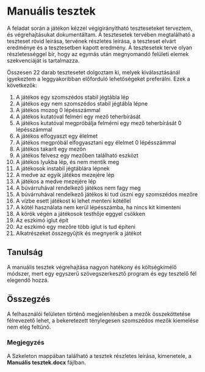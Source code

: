 # Manuális tesztek

A feladat során a játékon kézzel végigirányítható teszteseteket terveztem, és végrehajtásukat dokumentáltam. A tesztesetek tervében megtalálható a teszteset rövid leírása, tervének részletes leírása, a teszteset elvárt eredménye és a tesztesetben kapott eredmény. A tesztesetek terve olyan részletességgel bír, hogy az egymás után megnyomandó felületi elemek szekvenciáját is tartalmazza.

Összesen 22 darab tesztesetet dolgoztam ki, melyek kiválasztásánál igyekeztem a leggyakoribban előforduló lehetőségeket preferálni. Ezek a következők:
1.	A játékos egy szomszédos stabil jégtábla lép
2.	A játékos egy nem szomszédos stabil jégtábla lépne
3.	A játékos mozog 0 lépésszámmal
4.	A játékos kutatóval felméri egy mező teherbírását
5.	A játékos kutatóval megpróbálja felmérni egy mező teherbírását 0 lépésszámmal
6.	A játékos elfogyaszt egy élelmet
7.	A játékos megpróbál elfogyasztani egy élelmet 0 lépésszámmal
8.	A játékos takarít egy mezőn
9.	A játékos felvesz egy mezőben található eszközt
10.	A játékos lyukba lép, és nem mentik meg
11.	A játékosok instabil jégtáblára lépnek
12.	A medve az egyik játékos mezejére lép
13.	A játékos a medve mezejére lép
14.	A búvárruhával rendelkező játékos nem fagy meg
15.	A búvárruhával rendelkező játékos ki tud úszni egy szomszédos mezőre
16.	A vízbe esett játékost ki lehet menteni kötéllel
17.	A kötél használata nem kerül lépésszámba, ha nincs kit kimenteni
18.	A körök végén a játékosok testhője eggyel csökken
19.	Az eszkimó iglut épít
20.	Az eszkimó egy mezőre több iglut is tud építeni
21.	Alkatrészeket összegyűjtik és megnyerik a játékot

## Tanulság
A manuális tesztek végrehajtása nagyon hatékony és költségkímélő módszer, mert egy egyszerű szövegszerkesztő program és egy tesztelő fél elegendő hozzá.

## Összegzés
A felhasználói felületen történő megjelenítésben a mezők összeköttetése félrevezető lehet, a bekeretezett ténylegesen szomszédos mezők kiemelése nem elég feltűnő.

### Megjegyzés
A Szkeleton mappában található a tesztek részletes leírása, kimenetele, a **Manuális tesztek.docx** fájlban.